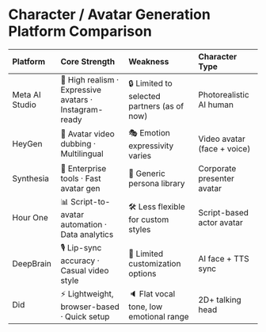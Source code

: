 # Character / Avatar Generation Platform Comparison
| Platform       | Core Strength                                          | Weakness                                    | Character Type              |
|:---------------|:-------------------------------------------------------|:--------------------------------------------|:----------------------------|
| Meta AI Studio | 🧠 High realism · Expressive avatars · Instagram-ready | 🔒 Limited to selected partners (as of now) | Photorealistic AI human     |
| HeyGen         | 🎥 Avatar video dubbing · Multilingual                 | 🎭 Emotion expressivity varies              | Video avatar (face + voice) |
| Synthesia      | 💼 Enterprise tools · Fast avatar gen                  | 🔁 Generic persona library                  | Corporate presenter avatar  |
| Hour One       | 📊 Script-to-avatar automation · Data analytics        | 🛠️ Less flexible for custom styles          | Script-based actor avatar   |
| DeepBrain      | 🎙️ Lip-sync accuracy · Casual video style              | 🎨 Limited customization options            | AI face + TTS sync          |
| Did            | ⚡ Lightweight, browser-based · Quick setup            | 🔈 Flat vocal tone, low emotional range     | 2D+ talking head            |